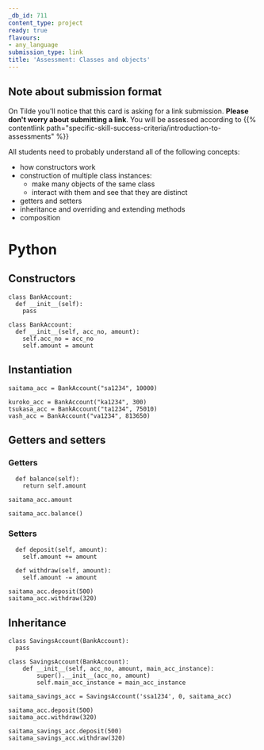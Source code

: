 ```yaml
---
_db_id: 711
content_type: project
ready: true
flavours:
- any_language
submission_type: link
title: 'Assessment: Classes and objects'
---
```


## Note about submission format

On Tilde you'll notice that this card is asking for a link submission. **Please don't worry about submitting a link**. You will be assessed according to {{% contentlink path="specific-skill-success-criteria/introduction-to-assessments" %}}



All students need to probably understand all of the following concepts:

- how constructors work
- construction of multiple class instances:
  - make many objects of the same class
  - interact with them and see that they are distinct
- getters and setters
- inheritance and overriding and extending methods
- composition

# Python

## Constructors

```
class BankAccount:
  def __init__(self):
    pass
```

```
class BankAccount:
  def __init__(self, acc_no, amount):
    self.acc_no = acc_no
    self.amount = amount
```

## Instantiation

```
saitama_acc = BankAccount("sa1234", 10000)
```

```
kuroko_acc = BankAccount("ka1234", 300)
tsukasa_acc = BankAccount("ta1234", 75010)
vash_acc = BankAccount("va1234", 813650)
```


## Getters and setters

### Getters

```
  def balance(self):
    return self.amount
```

```
saitama_acc.amount
```

```
saitama_acc.balance()
```

### Setters

```
  def deposit(self, amount):
    self.amount += amount

  def withdraw(self, amount):
    self.amount -= amount
```

```
saitama_acc.deposit(500)
saitama_acc.withdraw(320)
```


## Inheritance

```
class SavingsAccount(BankAccount):
  pass
```

```
class SavingsAccount(BankAccount):
    def __init__(self, acc_no, amount, main_acc_instance):
        super().__init__(acc_no, amount)
        self.main_acc_instance = main_acc_instance
```

```
saitama_savings_acc = SavingsAccount('ssa1234', 0, saitama_acc)
```

```
saitama_acc.deposit(500)
saitama_acc.withdraw(320)
```

```
saitama_savings_acc.deposit(500)
saitama_savings_acc.withdraw(320)
```
